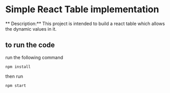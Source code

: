 # Simple React Table implementation

** Description:** This project is intended to build a react table which allows the dynamic values in it.

## to run the code
run the following command

`npm install`

then run

`npm start`
